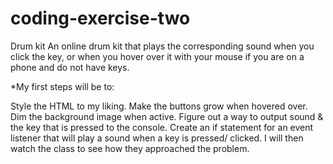 # coding-exercise-two
Drum kit
An online drum kit that plays the corresponding sound when you click the key, or when you hover over it with your mouse if you are on a phone and do not have keys.

*My first steps will be to:

Style the HTML to my liking.
Make the buttons grow when hovered over.
Dim the background image when active.
Figure out a way to output sound & the key that is pressed to the console.
Create an if statement for an event listener that will play a sound when a key is pressed/ clicked.
I will then watch the class to see how they approached the problem.
